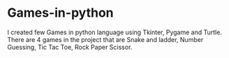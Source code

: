 # Games-in-python
I created few Games in python language using Tkinter, Pygame and Turtle. There are 4 games in the project that are Snake and ladder, Number Guessing, Tic Tac Toe, Rock Paper Scissor.

